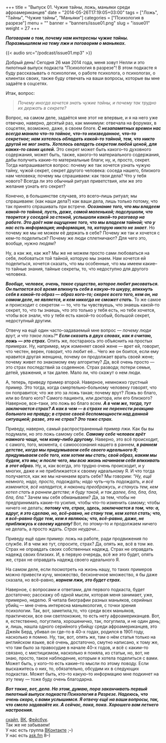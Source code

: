 +++
title = "Выпуск 01. Чужие тайны, ложь, маньяки среди афроамериканцев"
date = "2014-05-26T17:19:05+03:00"
tags = ["Ложь", "Тайны", "Чужие тайны", "Маньяки"]
categories = ["Психология в разрезе"]
menu = ""
banner = "banners/issue01.png"
slug = "issue01"
weight = 27
+++

***Поговорим о том, почему нам интересны чужие тайны. Поразмышляем на тему лжи и поговорим о маньяках.***

{{< audio src="/podcast/issue01.mp3" >}}

Добрый день! Сегодня 26 мая 2014 года, меня зовут Нелли и это пилотный выпуск подкаста "Психология в разрезе"! В этом подкасте я буду рассказывать о психологии, о работе психолога, о психологах, о клиентах своих, также буду отвечать на ваши вопросы, которые вы мне задаёте в соцсетях.
<!--more-->

Итак, вопрос: 

>*Почему иногда хочется знать чужие тайны, и почему так трудно их держать в секрете?*

Вопрос, на самом деле, задаётся мне этот не впервые, и я на него уже отвечаю, наверно, десятый раз, как минимум: отвечала на форумах, в соцсетях, возможно, даже, в своем блоге. ***С незапамятных времен нас всегда манило что–то тайное, что–то неизведанное, что–то секретное; нам хотелось обладать какой–то тайной, тем, что никто другой не мог знать. Хотелось овладеть секретом любой ценой, для каких–то своих целей.*** Это секрет может быть какого–то духовного содержания, может быть, также, какого–то материального содержания, дабы получить какие–то материальные благи; ну, и, просто, секрет. Тогда напрашивается вопрос: почему же так хочется узнать чужую тайну, чужой секрет, секрет другого человека: соседа нашего, близкого нам человека; почему мы спрашиваем: как твои дела? Что у тебя нового? Всегда ли это обычный ритуал приветствия, или же это желание узнать его секрет?

Конечно, в большинстве случаев, это всего–лишь ритуал; мы спрашиваем: (как наши дела?) как ваши дела, лишь только потому, что так принято спрашивать при встрече. ***Осознание того, что мы владеем какой–то тайной, пусть, даже, самой маленькой; подслушали, что творится у соседей за стеной, услышали какой–то разговор на работе. Это даёт нам ощущение того, что мы владеем тайной; что у нас есть информация; информация, та, которую никто не знает***. Но почему же мы не можем её держать в себе? Почему же так и хочется с кем–то поделиться? Почему же люди сплетничают? Для чего это, вообще, нужно людям?

Ну, а как же, как же? Мы же не можем просто сами любоваться на себя, любоваться той тайной, которую мы знаем. Нам хочется ей поделиться, хочется сказать, что мы особенные, что мы имеем какие–то тайные знания, тайные секреты, то, что недоступно для другого человека.

***Вообще, человек, очень, такое существо, которое любит рисоваться. Он пытается всё время впихнуть себя в какую–то шкуру, впихнуть себя в какой–то образ — образ кого–то; скорее всего того, кем он, на самом деле, не является, и кем никогда не сможет стать.*** То же самое и происходит с секретом — то, что ты чувствуешь, что знаешь какой–то секрет, то, что ты знаешь, что это только у тебя есть, но тебе хочется, чтобы все знали, что у тебя есть какой–то особый, большой секрет, недоступный другим. 

Отвечу на ещё один часто–задаваемый мне вопрос — *почему люди врут, и что такое ложь?** ***Если сказать в двух словах, как я считаю, ложь — это страх.*** Опять же, постараюсь это объяснить на простых примерах. Ну, например, муж изменяет своей жене — врет ей, говорит, что честен, верен, говорит, что любит её... Чего же он боится, если ему нравится другая женщина, почему он продолжает врать своей жене; почему живет по знакомому ему алгоритму? Да, всё очень просто — это страх последствий за содеянное. Страх развода; потери семьи, детей, уважения, и так далее. Мало ли, что скажут о нем люди. 

А, теперь, приведу пример второй. Наверное, немножко грустный пример. Это тогда, когда смертельно–больному человеку говорят, что он поправится; что же это за ложь такая; почему врут? Ложь во благо, или во благо кого? Самого пациента, или доктора, или его близкого? Наверное, все–таки, это ложь во благо всем. ***А в чем же, тогда, тут заключается страх? А как в чем — в страхе не перенести реакцию больного на правду; в страхе своей беспомощности над данной ситуацией; разве, это не страх? Это тоже страх.***

Приведу, наверно, самый распространенный пример лжи. Как бы вы подумали, но это ложь самому себе. ***Самому себе человек врёт намного чаще, чем кому–либо другому.*** Наверно, это всё происходит, с самого, того, момента, с самоосознания нашего в раннем, ***в раннем детстве, когда мы придумываем себе своего идеального Я; придумываем себе того, кем хотим мы стать; свой образ, каким мы будем, кто мы; и после чего, мы всю жизнь начинаем себя впихивать в этот образ.*** Ну, и, как всегда, это трудно очень происходит, и у многих, даже и не приближается к своему идеальному Я. И что тогда получается, как же мы начинаем врать себе? Мы говорим: *"Ну, ещё немного, надо, просто, подождать; надо чуть–чуть подождать, и всё изменится, всё наладится, я наконец преображусь, и станусь тем, кем хотел стать в раннем детстве; я буду такой, и так далее, бла, бла, бла, бла, бла."* Зачем мы себя обманываем? Да, за тем, чтобы не предпринимать какие–то усилия, чтобы что–то изменить самому; чтобы ничего не делать; ***потому что, страх, здесь, заключается в том, что: а, вдруг, я это сделаю, но, всё–равно, не стану тем, кем хотел стать; что, я всё–равно буде тем, кем я являюсь; что, всё–равно, даже, не приближусь к своему идеалу!*** Вот, по этому–то и продолжаем ничего не делать, а просто ждать. *Страх неудачи...*

Приведу ещё один пример: ложь на работе, ради продвижения по службе. И в чем же тут, спросите, страх? Да, опять же, всё в том же. Страх не оправдать своих собственных надежд. Страх не оправдать надежд своих близких. И, в первую очередь, всё же это будет, опять же, страх не оправдать надежд своего идеального Я. 

На самом деле, если посмотреть на жизнь нашу, то таких примеров можно привести кучу, множество, бесконечное множество, я бы даже сказала, но всё–равно, ***корнем лжи, это будет страх.***

Наверное, с вопросами и ответами, для первого подкаста, будет достаточно;  расскажу об одной мысли, которая меня занимает, уже, примерно, неделю. Я читала биографии разных маньяков, серийных убийц — мне очень интересна маньякология, с точки зрения психологии. Так, вот, заметила,то, что среди всех маньяков, практически, все они светлокожие, то есть нету афроамериканцев. Вот, я, естественно, погуглила, хорошеничко, так, погуглила, и не один день; и, лишь, нашла одного серийного убийцу среди афроамериканцев, это Джейк Берд, убивал он где–то в 40–х годах, родился в 1901 году, насколько я помню. Ну, так, вот, опять же, там о нём статья только на английском языке, всё очень, достаточно, смутно написано, к тому же, что там было за правосудие в начале 40–х годов, и всё с каким–то связано, с мистицизмом, насколько я поняла, из статьи, но, вот, не знаю, просто, такое наблюдение, которым я хотела поделиться с вами. Может быть, у кого–то есть какие–то мысли по этому поводу. Если выскажитесь о них, то, обязательно, обсудим их в следующих подкастах. Может быть, кто–то какую–то информацию мне подкинет на эту тему — тоже буду очень благодарна. 

***Вот такие, вот, дела. На этом, думаю, пора заканчивать первый пилотный выпуск подкаста Психология в Разрезе. Надеюсь, что очень скоро, с вами услышимся. Я отвечу ещё на ваши вопросы, так, что смело задавайте их. А сейчас, пока, пока. Хорошего вам летнего настроения.***


<a href="skype:fpsiholog?userinfo">скайп</a>, <a href="https://vk.com/sunnybunnyf">ВК</a>, <a href="https://www.facebook.com/SunnyBunnyF">Фейсбук</a>.<br>
Так же не забываем!<br>
У нас есть группа <a href="https://vk.com/fpsiholog">ВКонтакте</a> ;–)<br>
У нас есть <a href="http://ask.fm/fpsiholog">ask.fm</a> 8–)